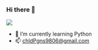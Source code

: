 ### Hi there 👋

<img src="https://img.shields.io/badge/Python-3766AB?style=flat-square&logo=Python&logoColor=white"/></a>


- 🌱 I’m currently learning Python
- 📫 chldPgns9806@gmail.com


